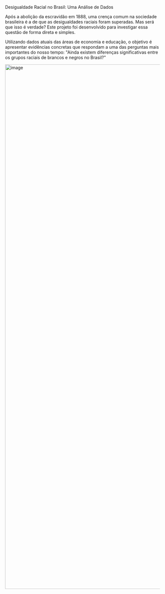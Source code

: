 Desigualdade Racial no Brasil: Uma Análise de Dados

Após a abolição da escravidão em 1888, uma crença comum na sociedade brasileira é a de que as desigualdades raciais foram superadas. Mas será que isso é verdade? Este projeto foi desenvolvido para investigar essa questão de forma direta e simples.

Utilizando dados atuais das áreas de economia e educação, o objetivo é apresentar evidências concretas que respondam a uma das perguntas mais importantes do nosso tempo: "Ainda existem diferenças significativas entre os grupos raciais de brancos e negros no Brasil?"



<img width="2560" height="1707" alt="image" src="https://github.com/user-attachments/assets/e4539cff-988b-4645-8a05-61a987eab984" />

